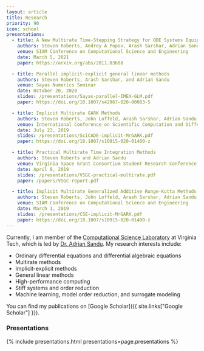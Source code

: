 ```yaml
---
layout: article
title: Research
priority: 90
icon: school
presentations:
  - title: A New Multirate Time-Stepping Strategy for ODE Systems Equipped with a Surrogate Model
    authors: Steven Roberts, Andrey A Popov, Arash Sarshar, Adrian Sandu
    venue: SIAM Conference on Computational Science and Engineering
    date: March 5, 2021
    paper: https://arxiv.org/abs/2011.03688

  - title: Parallel implicit-explicit general linear methods
    authors: Steven Roberts, Arash Sarshar, and Adrian Sandu
    venue: Sayas Numerics Seminar
    date: October 20, 2020
    slides: /presentations/Sayas-parallel-IMEX-GLM.pdf
    paper: https://doi.org/10.1007/s42967-020-00083-5

  - title: Implicit Multirate GARK Methods
    authors: Steven Roberts, John Loffeld, Arash Sarshar, Adrian Sandu, and Carol Woodward
    venue: International Conference on Scientific Computation and Differential Equations
    date: July 23, 2019
    slides: /presentations/SciCADE-implicit-MrGARK.pdf
    paper: https://doi.org/10.1007/s10915-020-01400-z

  - title: Practical Multirate Time Integration Methods
    authors: Steven Roberts and Adrian Sandu
    venue: Virginia Space Grant Consortium Student Research Conference
    date: April 8, 2019
    slides: /presentations/VSGC-practical-multirate.pdf
    paper: /papers/VSGC-report.pdf

  - title: Implicit Multirate Generalized Additive Runge-Kutta Methods
    authors: Steven Roberts, John Loffeld, Arash Sarshar, Adrian Sandu, and Carol Woodward
    venue: SIAM Conference on Computational Science and Engineering
    date: March 1, 2019
    slides: /presentations/CSE-implicit-MrGARK.pdf
    paper: https://doi.org/10.1007/s10915-020-01400-z
---
```


Currently, I am member of the [Computational Science Laboratory](http://csl.cs.vt.edu/) at Virginia Tech, which is led by [Dr. Adrian Sandu](http://people.cs.vt.edu/asandu/).  My research interests include:

<ul class="browser-default">
  <li>Ordinary differential equations and differential algebraic equations</li>
  <li>Multirate methods</li>
  <li>Implicit-explicit methods</li>
  <li>General linear methods</li>
  <li>High-performance computing</li>
  <li>Stiff systems and order reduction</li>
  <li>Machine learning, model order reduction, and surrogate modeling</li>
</ul>

You can find my publications on [Google Scholar]({{ site.links["Google Scholar"] }}).

### Presentations

{% include presentations.html presentations=page.presentations %}
